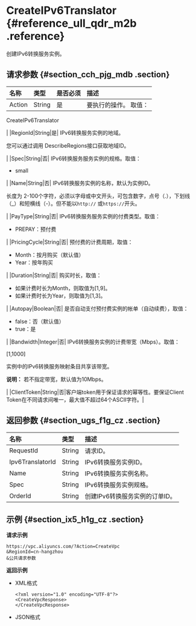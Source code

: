 # CreateIPv6Translator {#reference_ull_qdr_m2b .reference}

创建IPv6转换服务实例。

## 请求参数 {#section_cch_pjg_mdb .section}

|名称|类型|是否必须|描述|
|:-|:-|:---|:-|
|Action|String|是| 要执行的操作。 取值：

 CreateIPv6Translator

 |
|RegionId|String|是| IPv6转换服务实例的地域。

 您可以通过调用 DescribeRegions接口获取地域ID。

 |
|Spec|String|否| IPv6转换服务服务实例的规格。取值：

 -   small

 |
|Name|String|否| IPv6转换服务实例的名称，默认为实例ID。

 长度为 2-100个字符，必须以字母或中文开头，可包含数字，点号（.），下划线（\_）和短横线（-）。但不能以`http://` 或`https://`开头。

 |
|PayType|String|否| IPv6转换服务服务实例的付费类型。取值：

 -   PREPAY：预付费

 |
|PricingCycle|String|否| 预付费的计费周期，取值：

 -   Month：按月购买（默认值）
-   Year：按年购买

 |
|Duration|String|否| 购买时长，取值：

 -   如果计费时长为Month，则取值为\[1,9\]。
-   如果计费时长为Year，则取值为\[1,3\]。

 |
|Autopay|Boolean|否| 是否自动支付预付费实例的帐单（自动续费），取值：

 -   false：否（默认值）
-   true：是

 |
|Bandwidth|Integer|否| IPv6转换服务实例的计费带宽（Mbps）。取值：

 \[1,1000\]

 实例中的IPv6转换服务映射条目共享该带宽。

**说明：** 若不指定带宽，默认值为10Mbps。

 |
|ClientToken|String|否|客户端token用于保证请求的幂等性。要保证Client Token在不同请求间唯一，最大值不超过64个ASCII字符。|

## 返回参数 {#section_ugs_f1g_cz .section}

|名称|类型|描述|
|:-|:-|:-|
|RequestId|String|请求ID。|
|Ipv6TranslatorId|String|IPv6转换服务实例ID。|
|Name|String|IPv6转换服务实例名称。|
|Spec|String|IPv6转换服务实例规格。|
|OrderId|String|创建IPv6转换服务实例的订单ID。|

## 示例 {#section_ix5_h1g_cz .section}

**请求示例**

``` {#createVPCpub}
https://vpc.aliyuncs.com/?Action=CreateVpc
&RegionId=cn-hangzhou
&公共请求参数
```

**返回示例**

-   XML格式

    ```
    <?xml version="1.0" encoding="UTF-8"?>
    <CreateVpcResponse>
    </CreateVpcResponse>
    ```

-   JSON格式

    ```
    
    
    ```


